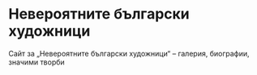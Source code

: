 # Невероятните български художници
Сайт за „Невероятните български художници“ – галерия, биографии, значими творби

